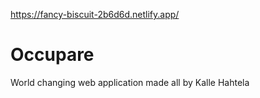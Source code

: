 https://fancy-biscuit-2b6d6d.netlify.app/

# Occupare
World changing web application made all by Kalle Hahtela
